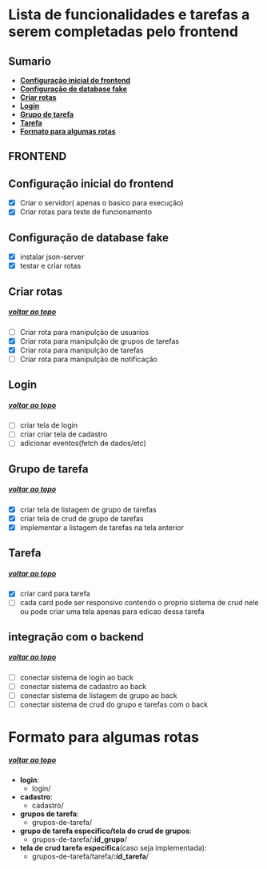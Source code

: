
# Lista de funcionalidades e tarefas a serem completadas pelo frontend

## <a name="sumario"><a> Sumario

+ [**Configuração inicial do frontend**](#Configuraçaoinicialdofront)
+ [**Configuração de database fake**](#Configuraçãodedatabasefake)
+ [**Criar rotas**](#Criarrotas)
+ [**Login**](#Login)
+ [**Grupo de tarefa**](#Grupo)
+ [**Tarefa**](#Tarefa)
+ [**Formato para algumas rotas**](#FormatoRotas)


## FRONTEND

## <a name="Configuraçaoinicialdofront"><a> Configuração inicial do frontend
+ [x] Criar o servidor( apenas o basico para execução)
+ [x] Criar rotas para teste de funcionamento

## <a name="Configuraçãodedatabasefake"> Configuração de database fake
+ [x] instalar json-server
+ [x] testar e criar rotas

## <a name="Criarrotas"> Criar rotas
##### [voltar ao topo](#sumario)
- [ ] Criar rota para manipulção de usuarios
- [x] Criar rota para manipulção de grupos de tarefas
- [x] Criar rota para manipulção de tarefas
- [ ] Criar rota para manipulção de notificação

## <a name="Login"> Login
##### [voltar ao topo](#sumario)
- [ ] criar tela de login
- [ ] criar criar tela de cadastro
- [ ] adicionar eventos(fetch de dados/etc)

## <a name="Grupo"> Grupo de tarefa
##### [voltar ao topo](#sumario)
- [x] criar tela de listagem de grupo de tarefas
- [x] criar tela de crud de grupo de tarefas
- [x] implementar a listagem de tarefas na tela anterior

## <a name="Tarefa"> Tarefa
##### [voltar ao topo](#sumario)
- [x] criar card para tarefa
- [ ] cada card pode ser responsivo contendo o proprio sistema
de crud nele ou pode criar uma tela apenas para edicao dessa tarefa

## <a name="integraçãoBackend"> integração com o backend
##### [voltar ao topo](#sumario)
- [ ] conectar sistema de login ao back
- [ ] conectar sistema de cadastro ao back
- [ ] conectar sistema de listagem de grupo ao back
- [ ] conectar sistema de crud do grupo e tarefas com o back

# <a name="formatoRotas"> Formato para algumas rotas
##### [voltar ao topo](#sumario)

+ **login**:
  - login/
+ **cadastro**:
  - cadastro/
+ **grupos de tarefa**:
  - grupos-de-tarefa/
+ **grupo de tarefa especifico/tela do crud de grupos**:
  - grupos-de-tarefa/**:id_grupo**/
+ **tela de crud tarefa especifica**(caso seja implementada):
  - grupos-de-tarefa/tarefa/**:id_tarefa**/



